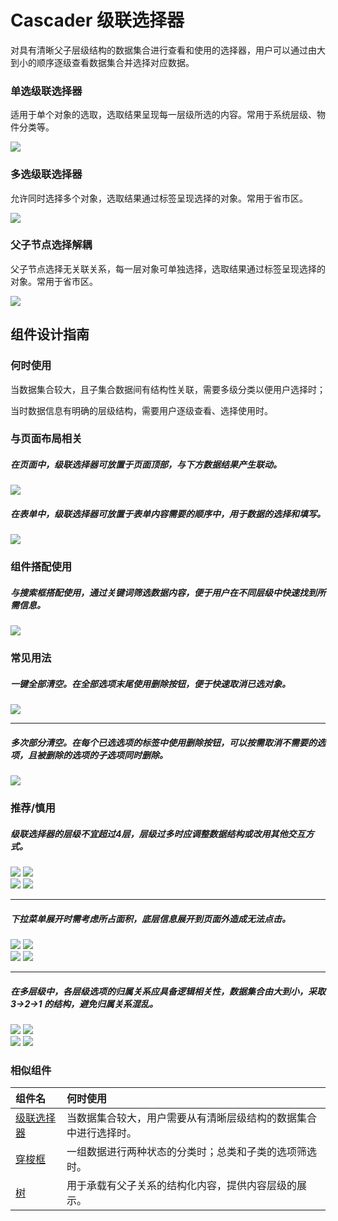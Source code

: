 # Cascader 级联选择器

对具有清晰父子层级结构的数据集合进行查看和使用的选择器，用户可以通过由大到小的顺序逐级查看数据集合并选择对应数据。


### 单选级联选择器

适用于单个对象的选取，选取结果呈现每一层级所选的内容。常用于系统层级、物件分类等。

<img src="https://oteam-tdesign-1258344706.cos.ap-guangzhou.myqcloud.com/site/design/image2020-8-12_16-50-36.png"/>

### 多选级联选择器

允许同时选择多个对象，选取结果通过标签呈现选择的对象。常用于省市区。

<img src="https://oteam-tdesign-1258344706.cos.ap-guangzhou.myqcloud.com/site/design/image2020-8-12_17-14-47.png"/>

### 父子节点选择解耦

父子节点选择无关联关系，每一层对象可单独选择，选取结果通过标签呈现选择的对象。常用于省市区。

<img src="https://oteam-tdesign-1258344706.cos.ap-guangzhou.myqcloud.com/site/design/image2020-9-23_15-9-49.png"/>


## 组件设计指南

### 何时使用

当数据集合较大，且子集合数据间有结构性关联，需要多级分类以便用户选择时；


当时数据信息有明确的层级结构，需要用户逐级查看、选择使用时。


### 与页面布局相关

##### 在页面中，级联选择器可放置于页面顶部，与下方数据结果产生联动。
<div class="legend">
  <div class="item">
    <img src="https://oteam-tdesign-1258344706.cos.ap-guangzhou.myqcloud.com/site/design/%E7%BA%A7%E8%81%94-1@2x.png" />
    <em></em>
  </div>

  <div class="item">
    <img src="" />
    <em></em>
  </div>
</div>


##### 在表单中，级联选择器可放置于表单内容需要的顺序中，用于数据的选择和填写。


<div class="legend">
  <div class="item">
    <img src="https://oteam-tdesign-1258344706.cos.ap-guangzhou.myqcloud.com/site/design/%E7%BA%A7%E8%81%94-2@2x.png" />
    <em></em>
  </div>

  <div class="item">
    <img src="" />
    <em></em>
  </div>
</div>


### 组件搭配使用

##### 与搜索框搭配使用，通过关键词筛选数据内容，便于用户在不同层级中快速找到所需信息。 

<div class="legend">
  <div class="item">
    <img src="https://oteam-tdesign-1258344706.cos.ap-guangzhou.myqcloud.com/site/design/%E7%BA%A7%E8%81%94-3@2x.png" />
    <em></em>
  </div>

  <div class="item">
    <img src="" />
    <em></em>
  </div>
</div>

### 常见用法

##### 一键全部清空。在全部选项末尾使用删除按钮，便于快速取消已选对象。 

<div class="legend">
  <div class="item">
    <img src="https://oteam-tdesign-1258344706.cos.ap-guangzhou.myqcloud.com/site/design/%E7%BA%A7%E8%81%94-4@2x.png" />
    <em></em>
  </div>

  <div class="item">
    <img src="" />
    <em></em>
  </div>
</div>

<hr />

##### 多次部分清空。在每个已选选项的标签中使用删除按钮，可以按需取消不需要的选项，且被删除的选项的子选项同时删除。

<div class="legend">
  <div class="item">
    <img src="https://oteam-tdesign-1258344706.cos.ap-guangzhou.myqcloud.com/site/design/%E7%BA%A7%E8%81%94-5@2x.png" />
    <em></em>
  </div>

  <div class="item">
    <img src="" />
    <em></em>
  </div>
</div>

### 推荐/慎用
##### 级联选择器的层级不宜超过4层，层级过多时应调整数据结构或改用其他交互方式。

<div class="legend">
  <div class="item">
    <img src="https://oteam-tdesign-1258344706.cos.ap-guangzhou.myqcloud.com/site/design/%E7%BA%A7%E8%81%94-6@2x.png" />
    <img class="tag" src="https://oteam-tdesign-1258344706.cos.ap-guangzhou.myqcloud.com/site/doc/good.png" />
  </div>

  <div class="item">
    <img src="https://oteam-tdesign-1258344706.cos.ap-guangzhou.myqcloud.com/site/design/%E7%BA%A7%E8%81%94-7@2x.png" />
    <img class="tag" src="https://oteam-tdesign-1258344706.cos.ap-guangzhou.myqcloud.com/site/doc/bad.png" />
  </div>
</div>

<hr />

##### 下拉菜单展开时需考虑所占面积，底层信息展开到页面外造成无法点击。

<div class="legend">
  <div class="item">
    <img src="https://oteam-tdesign-1258344706.cos.ap-guangzhou.myqcloud.com/site/design/%E7%BA%A7%E8%81%94-8@2x.png" />
    <img class="tag" src="https://oteam-tdesign-1258344706.cos.ap-guangzhou.myqcloud.com/site/doc/good.png" />
  </div>

  <div class="item">
    <img src="https://oteam-tdesign-1258344706.cos.ap-guangzhou.myqcloud.com/site/design/%E7%BA%A7%E8%81%94-9@2x.png" />
    <img class="tag" src="https://oteam-tdesign-1258344706.cos.ap-guangzhou.myqcloud.com/site/doc/bad.png" />
  </div>
</div>

<hr />

##### 在多层级中，各层级选项的归属关系应具备逻辑相关性，数据集合由大到小，采取 3→2→1 的结构，避免归属关系混乱。

<div class="legend">
  <div class="item">
    <img src="https://oteam-tdesign-1258344706.cos.ap-guangzhou.myqcloud.com/site/design/%E7%BA%A7%E8%81%94-10@2x.png" />
    <img class="tag" src="https://oteam-tdesign-1258344706.cos.ap-guangzhou.myqcloud.com/site/doc/good.png" />
  </div>

  <div class="item">
    <img src="https://oteam-tdesign-1258344706.cos.ap-guangzhou.myqcloud.com/site/design/%E7%BA%A7%E8%81%94-11@2x.png" />
    <img class="tag" src="https://oteam-tdesign-1258344706.cos.ap-guangzhou.myqcloud.com/site/doc/bad.png" />
  </div>
</div>


### 相似组件

| 组件名     | 何时使用                                                   |
| :-----     | :--------------------------------------------------------- |
| [级联选择器](./cascader) | 当数据集合较大，用户需要从有清晰层级结构的数据集合中进行选择时。     |
| [穿梭框](./transfer)     | 一组数据进行两种状态的分类时；总类和子类的选项筛选时。     |
| [树](./tree)         | 用于承载有父子关系的结构化内容，提供内容层级的展示。       |
